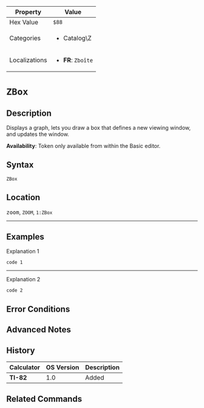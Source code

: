 | Property      | Value |
|---------------|-------|
| Hex Value     | `$88`|
| Categories    | <ul><li>Catalog\Z</li></ul> |
| Localizations | <ul><li><b>FR</b>: `Zboîte`</li></ul> |

# `ZBox`

## Description
Displays a graph, lets you draw a box that defines a new viewing window, and updates the window.


<b>Availability</b>: Token only available from within the Basic editor.

## Syntax
`ZBox`

## Location
<kbd>zoom</kbd>, `ZOOM`, `1:ZBox`
<hr>

## Examples

Explanation 1
```ti-basic
code 1
```
---
Explanation 2
```ti-basic
code 2
```

## Error Conditions


## Advanced Notes


## History
| Calculator | OS Version | Description |
|------------|------------|-------------|
| <b>TI-82</b> | 1.0 | Added

## Related Commands

    